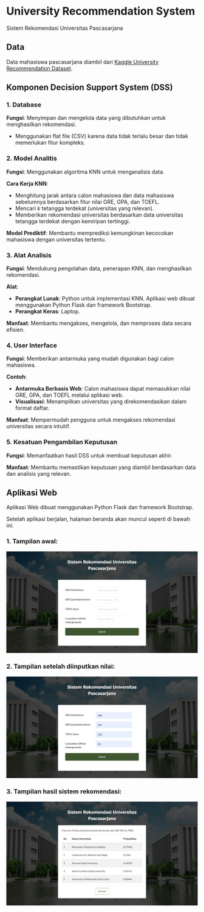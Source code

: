 # University Recommendation System
Sistem Rekomendasi Universitas Pascasarjana

## Data
Data mahasiswa pascasarjana diambil dari [Kaggle University Recommendation Dataset](https://www.kaggle.com/datasets/nitishabharathi/university-recommendation/data).

## Komponen Decision Support System (DSS)

### 1. Database
**Fungsi**: Menyimpan dan mengelola data yang dibutuhkan untuk menghasilkan rekomendasi.

- Menggunakan flat file (CSV) karena data tidak terlalu besar dan tidak memerlukan fitur kompleks.

### 2. Model Analitis
**Fungsi**: Menggunakan algoritma KNN untuk menganalisis data.

**Cara Kerja KNN**:
- Menghitung jarak antara calon mahasiswa dan data mahasiswa sebelumnya berdasarkan fitur nilai GRE, GPA, dan TOEFL.
- Mencari *k* tetangga terdekat (universitas yang relevan).
- Memberikan rekomendasi universitas berdasarkan data universitas tetangga terdekat dengan kemiripan tertinggi.

**Model Prediktif**: Membantu memprediksi kemungkinan kecocokan mahasiswa dengan universitas tertentu.

### 3. Alat Analisis
**Fungsi**: Mendukung pengolahan data, penerapan KNN, dan menghasilkan rekomendasi.

**Alat**:
- **Perangkat Lunak**: Python untuk implementasi KNN. Aplikasi web dibuat menggunakan Python Flask dan framework Bootstrap.
- **Perangkat Keras**: Laptop.

**Manfaat**: Membantu mengakses, mengelola, dan memproses data secara efisien.

### 4. User Interface
**Fungsi**: Memberikan antarmuka yang mudah digunakan bagi calon mahasiswa.

**Contoh**:
- **Antarmuka Berbasis Web**: Calon mahasiswa dapat memasukkan nilai GRE, GPA, dan TOEFL melalui aplikasi web.
- **Visualisasi**: Menampilkan universitas yang direkomendasikan dalam format daftar.

**Manfaat**: Mempermudah pengguna untuk mengakses rekomendasi universitas secara intuitif.

### 5. Kesatuan Pengambilan Keputusan
**Fungsi**: Memanfaatkan hasil DSS untuk membuat keputusan akhir.

**Manfaat**: Membantu memastikan keputusan yang diambil berdasarkan data dan analisis yang relevan.

## Aplikasi Web
Aplikasi Web dibuat menggunakan Python Flask dan framework Bootstrap.

Setelah aplikasi berjalan, halaman beranda akan muncul seperti di bawah ini.

### 1. Tampilan awal:
![Home Page](/images/home1.png?raw=true "Tampilan Awal")

### 2. Tampilan setelah diinputkan nilai:
![Input Page](/images/home2.png?raw=true "Tampilan Input")

### 3. Tampilan hasil sistem rekomendasi:
![Result Page](/images/hasil.png?raw=true "Tampilan Hasil")
